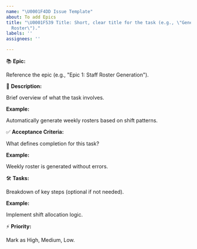 ```yaml
---
name: "\U0001F4DD Issue Template"
about: To add Epics
title: "\U0001F539 Title: Short, clear title for the task (e.g., \"Generate Weekly
  Roster\")."
labels: ''
assignees: ''

---
```


📚 **Epic:**

Reference the epic (e.g., "Epic 1: Staff Roster Generation").

💬 **Description:**

Brief overview of what the task involves.

**Example:**

Automatically generate weekly rosters based on shift patterns.


✅ **Acceptance Criteria:**

What defines completion for this task?

**Example:**

Weekly roster is generated without errors.


🛠️ **Tasks:**

Breakdown of key steps (optional if not needed).

**Example:**

Implement shift allocation logic.


⚡ **Priority:**

Mark as High, Medium, Low.
